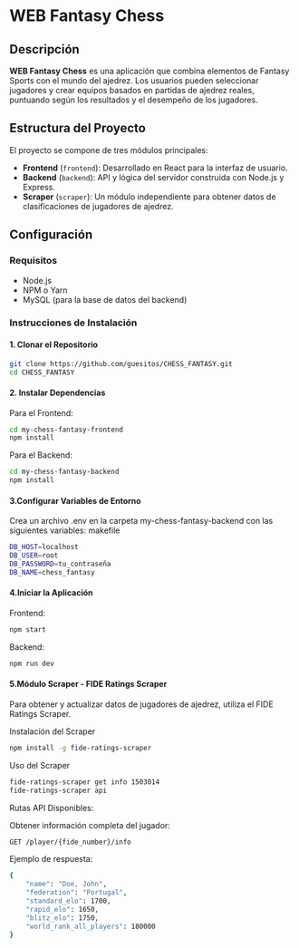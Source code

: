 # WEB Fantasy Chess

## Descripción
**WEB Fantasy Chess** es una aplicación que combina elementos de Fantasy Sports con el mundo del ajedrez. Los usuarios pueden seleccionar jugadores y crear equipos basados en partidas de ajedrez reales, puntuando según los resultados y el desempeño de los jugadores.

## Estructura del Proyecto
El proyecto se compone de tres módulos principales:

- **Frontend** (`frontend`): Desarrollado en React para la interfaz de usuario.
- **Backend** (`backend`): API y lógica del servidor construida con Node.js y Express.
- **Scraper** (`scraper`): Un módulo independiente para obtener datos de clasificaciones de jugadores de ajedrez.

## Configuración

### Requisitos
- Node.js
- NPM o Yarn
- MySQL (para la base de datos del backend)

### Instrucciones de Instalación

#### 1. Clonar el Repositorio
```bash
git clone https://github.com/guesitos/CHESS_FANTASY.git
cd CHESS_FANTASY
```
#### 2. Instalar Dependencias
Para el Frontend:
```bash
cd my-chess-fantasy-frontend
npm install
```
Para el Backend:
```bash
cd my-chess-fantasy-backend
npm install
```
#### 3.Configurar Variables de Entorno
Crea un archivo .env en la carpeta my-chess-fantasy-backend con las siguientes variables:
makefile
```bash
DB_HOST=localhost
DB_USER=root
DB_PASSWORD=tu_contraseña
DB_NAME=chess_fantasy
```

#### 4.Iniciar la Aplicación
Frontend:
```bash
npm start
```
Backend:
```bash
npm run dev
```

#### 5.Módulo Scraper - FIDE Ratings Scraper
Para obtener y actualizar datos de jugadores de ajedrez, utiliza el FIDE Ratings Scraper.

Instalación del Scraper
```bash
npm install -g fide-ratings-scraper
```
Uso del Scraper
```bash
fide-ratings-scraper get info 1503014
fide-ratings-scraper api
```

Rutas API Disponibles:

Obtener información completa del jugador:
```bash
GET /player/{fide_number}/info
```
Ejemplo de respuesta:
```bash
{
    "name": "Doe, John",
    "federation": "Portugal",
    "standard_elo": 1700,
    "rapid_elo": 1650,
    "blitz_elo": 1750,
    "world_rank_all_players": 180000
}
```